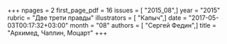 +++
npages = 2
first_page_pdf = 16
issues = [ "2015_08",]
year = "2015"
rubric = "Две трети правды"
illustrators = [ "Капыч",]
date = "2017-05-03T00:17:32+03:00"
month = "08"
authors = [ "Сергей Федин",]
title = "Архимед, Чаплин, Моцарт"
+++
